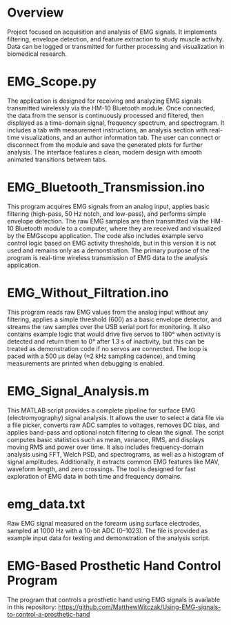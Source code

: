 # Overview
Project focused on acquisition and analysis of EMG signals. It implements filtering, envelope detection, and feature extraction to study muscle activity. Data can be logged or transmitted for further processing and visualization in biomedical research.

# EMG_Scope.py
The application is designed for receiving and analyzing EMG signals transmitted wirelessly via the HM-10 Bluetooth module. Once connected, the data from the sensor is continuously processed and filtered, then displayed as a time-domain signal, frequency spectrum, and spectrogram. It includes a tab with measurement instructions, an analysis section with real-time visualizations, and an author information tab. The user can connect or disconnect from the module and save the generated plots for further analysis. The interface features a clean, modern design with smooth animated transitions between tabs.

# EMG_Bluetooth_Transmission.ino
This program acquires EMG signals from an analog input, applies basic filtering (high-pass, 50 Hz notch, and low-pass), and performs simple envelope detection. The raw EMG samples are then transmitted via the HM-10 Bluetooth module to a computer, where they are received and visualized by the EMGscope application. The code also includes example servo control logic based on EMG activity thresholds, but in this version it is not used and remains only as a demonstration. The primary purpose of the program is real-time wireless transmission of EMG data to the analysis application.

# EMG_Without_Filtration.ino
This program reads raw EMG values from the analog input without any filtering, applies a simple threshold (600) as a basic envelope detector, and streams the raw samples over the USB serial port for monitoring. It also contains example logic that would drive five servos to 180° when activity is detected and return them to 0° after 1.3 s of inactivity, but this can be treated as demonstration code if no servos are connected. The loop is paced with a 500 µs delay (≈2 kHz sampling cadence), and timing measurements are printed when debugging is enabled.

# EMG_Signal_Analysis.m
This MATLAB script provides a complete pipeline for surface EMG (electromyography) signal analysis. It allows the user to select a data file via a file picker, converts raw ADC samples to voltages, removes DC bias, and applies band-pass and optional notch filtering to clean the signal. The script computes basic statistics such as mean, variance, RMS, and displays moving RMS and power over time. It also includes frequency-domain analysis using FFT, Welch PSD, and spectrograms, as well as a histogram of signal amplitudes. Additionally, it extracts common EMG features like MAV, waveform length, and zero crossings. The tool is designed for fast exploration of EMG data in both time and frequency domains.

# emg_data.txt
Raw EMG signal measured on the forearm using surface electrodes, sampled at 1000 Hz with a 10-bit ADC (0–1023). The file is provided as example input data for testing and demonstration of the analysis script.

# EMG-Based Prosthetic Hand Control Program
The program that controls a prosthetic hand using EMG signals is available in this repository: https://github.com/MatthewWitczak/Using-EMG-signals-to-control-a-prosthetic-hand
